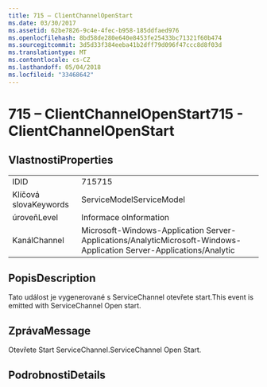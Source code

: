 ```yaml
---
title: 715 – ClientChannelOpenStart
ms.date: 03/30/2017
ms.assetid: 62be7826-9c4e-4fec-b958-185ddfaed976
ms.openlocfilehash: 8bd58de280e640e8453fe25433bc71321f60b474
ms.sourcegitcommit: 3d5d33f384eeba41b2dff79d096f47ccc8d8f03d
ms.translationtype: MT
ms.contentlocale: cs-CZ
ms.lasthandoff: 05/04/2018
ms.locfileid: "33468642"
---
```

# <a name="715---clientchannelopenstart"></a><span data-ttu-id="8ebb8-102">715 – ClientChannelOpenStart</span><span class="sxs-lookup"><span data-stu-id="8ebb8-102">715 - ClientChannelOpenStart</span></span>
## <a name="properties"></a><span data-ttu-id="8ebb8-103">Vlastnosti</span><span class="sxs-lookup"><span data-stu-id="8ebb8-103">Properties</span></span>  
  
|||  
|-|-|  
|<span data-ttu-id="8ebb8-104">ID</span><span class="sxs-lookup"><span data-stu-id="8ebb8-104">ID</span></span>|<span data-ttu-id="8ebb8-105">715</span><span class="sxs-lookup"><span data-stu-id="8ebb8-105">715</span></span>|  
|<span data-ttu-id="8ebb8-106">Klíčová slova</span><span class="sxs-lookup"><span data-stu-id="8ebb8-106">Keywords</span></span>|<span data-ttu-id="8ebb8-107">ServiceModel</span><span class="sxs-lookup"><span data-stu-id="8ebb8-107">ServiceModel</span></span>|  
|<span data-ttu-id="8ebb8-108">úroveň</span><span class="sxs-lookup"><span data-stu-id="8ebb8-108">Level</span></span>|<span data-ttu-id="8ebb8-109">Informace o</span><span class="sxs-lookup"><span data-stu-id="8ebb8-109">Information</span></span>|  
|<span data-ttu-id="8ebb8-110">Kanál</span><span class="sxs-lookup"><span data-stu-id="8ebb8-110">Channel</span></span>|<span data-ttu-id="8ebb8-111">Microsoft-Windows-Application Server-Applications/Analytic</span><span class="sxs-lookup"><span data-stu-id="8ebb8-111">Microsoft-Windows-Application Server-Applications/Analytic</span></span>|  
  
## <a name="description"></a><span data-ttu-id="8ebb8-112">Popis</span><span class="sxs-lookup"><span data-stu-id="8ebb8-112">Description</span></span>  
 <span data-ttu-id="8ebb8-113">Tato událost je vygenerované s ServiceChannel otevřete start.</span><span class="sxs-lookup"><span data-stu-id="8ebb8-113">This event is emitted with ServiceChannel Open start.</span></span>  
  
## <a name="message"></a><span data-ttu-id="8ebb8-114">Zpráva</span><span class="sxs-lookup"><span data-stu-id="8ebb8-114">Message</span></span>  
 <span data-ttu-id="8ebb8-115">Otevřete Start ServiceChannel.</span><span class="sxs-lookup"><span data-stu-id="8ebb8-115">ServiceChannel Open Start.</span></span>  
  
## <a name="details"></a><span data-ttu-id="8ebb8-116">Podrobnosti</span><span class="sxs-lookup"><span data-stu-id="8ebb8-116">Details</span></span>
